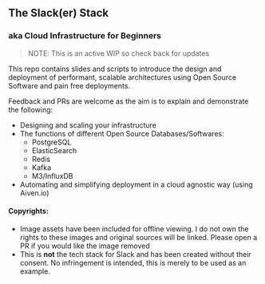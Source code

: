 ## The Slack(er) Stack
### aka Cloud Infrastructure for Beginners

> NOTE: This is an active WIP so check back for updates

This repo contains slides and scripts to introduce the design and deployment of performant, scalable architectures using Open Source Software and pain free deployments.

Feedback and PRs are welcome as the aim is to explain and demonstrate the following:

- Designing and scaling your infrastructure
- The functions of different Open Source Databases/Softwares:
  - PostgreSQL
  - ElasticSearch
  - Redis
  - Kafka
  - M3/InfluxDB
- Automating and simplifying deployment in a cloud agnostic way (using Aiven.io)

#### Copyrights: 
- Image assets have been included for offline viewing. I do not own the rights to these images and original sources will be linked. Please open a PR if you would like the image removed
- This is **not** the tech stack for Slack and has been created without their consent. No infringement is intended, this is merely to be used as an example.
